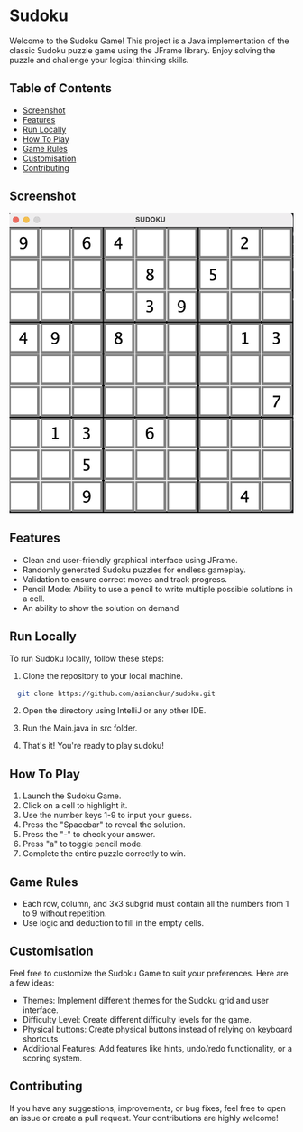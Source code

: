 # Sudoku

Welcome to the Sudoku Game! This project is a Java implementation of the classic Sudoku puzzle game using the JFrame library. Enjoy solving the puzzle and challenge your logical thinking skills.

## Table of Contents

- [Screenshot](#screenshot)
- [Features](#features)
- [Run Locally](#run-locally)
- [How To Play](#how-to-play)
- [Game Rules](#game-rules)
- [Customisation](#customisation)
- [Contributing](#contributing)

## Screenshot
![Alt Text](/screenshot.png?raw=true "Optional Title")

## Features

- Clean and user-friendly graphical interface using JFrame.
- Randomly generated Sudoku puzzles for endless gameplay.
- Validation to ensure correct moves and track progress.
- Pencil Mode: Ability to use a pencil to write multiple possible solutions in a cell.
- An ability to show the solution on demand

## Run Locally

To run Sudoku locally, follow these steps:

1. Clone the repository to your local machine.

```bash
  git clone https://github.com/asianchun/sudoku.git
```

2. Open the directory using IntelliJ or any other IDE.

3. Run the Main.java in src folder.

4. That's it! You're ready to play sudoku!


## How To Play

1. Launch the Sudoku Game.
2. Click on a cell to highlight it.
3. Use the number keys 1-9 to input your guess.
4. Press the "Spacebar" to reveal the solution.
5. Press the "-" to check your answer.
6. Press "a" to toggle pencil mode.
7. Complete the entire puzzle correctly to win.

## Game Rules

- Each row, column, and 3x3 subgrid must contain all the numbers from 1 to 9 without repetition.
- Use logic and deduction to fill in the empty cells.

## Customisation

Feel free to customize the Sudoku Game to suit your preferences. Here are a few ideas:

- Themes: Implement different themes for the Sudoku grid and user interface.
- Difficulty Level: Create different difficulty levels for the game.
- Physical buttons: Create physical buttons instead of relying on keyboard shortcuts
- Additional Features: Add features like hints, undo/redo functionality, or a scoring system.

## Contributing

If you have any suggestions, improvements, or bug fixes, feel free to open an issue or create a pull request. Your contributions are highly welcome!


